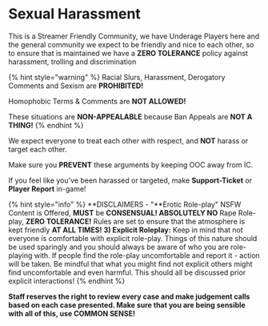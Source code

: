 # Sexual Harassment

This is a Streamer Friendly Community, we have Underage Players here and the general community we expect to be friendly and nice to each other, so to ensure that is maintained we have a **ZERO TOLERANCE** policy against harassment, trolling and discrimination

{% hint style="warning" %}
Racial Slurs, Harassment, Derogatory Comments and Sexism are **PROHIBITED!**

Homophobic Terms & Comments are **NOT ALLOWED!**

These situations are **NON-APPEALABLE** because Ban Appeals are **NOT A THING!**
{% endhint %}

We expect everyone to treat each other with respect, and **NOT** harass or target each other.

Make sure you **PREVENT** these arguments by keeping OOC away from IC.

If you feel like you've been harassed or targeted, make **Support-Ticket** or **Player Report** in-game!

{% hint style="info" %}
**DISCLAIMERS - "**Erotic Role-play" NSFW Content is Offered, **MUST** be **CONSENSUAL! ABSOLUTELY NO** Rape Role-play, **ZERO TOLERANCE!** Rules are set to ensure that the atmosphere is kept friendly **AT ALL TIMES! 3) Explicit Roleplay:** Keep in mind that not everyone is comfortable with explicit role-play. Things of this nature should be used sparingly and you should always be aware of who you are role-playing with. If people find the role-play uncomfortable and report it - action will be taken. Be mindful that what you might find not explicit others might find uncomfortable and even harmful. This should all be discussed prior explicit interactions!
{% endhint %}

**Staff reserves the right to review every case and make judgement calls based on each case presented. Make sure that you are being sensible with all of this, use COMMON SENSE!**
